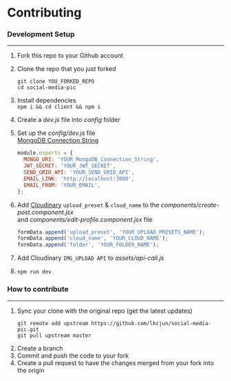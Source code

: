 # Contributing

### Development Setup

---

1. Fork this repo to your Github account
2. Clone the repo that you just forked<br>
   ```
   git clone YOU_FORKED_REPO
   cd social-media-pic
   ```
3. Install dependencies<br>
   `npm i && cd client && npm i`
4. Create a _dev.js_ file into _config_ folder
5. Set up the _config/dev.js_ file<br>
   [MongoDB Connection String](https://docs.mongodb.com/guides/server/drivers/)<br>
   ```js
   module.exports = {
     MONGO_URI: 'YOUR_MongoDB_Connection_String',
     JWT_SECRET: 'YOUR_JWT_SECRET',
     SEND_GRID_API: 'YOUR_SEND_GRID_API',
     EMAIL_LINK: 'http://localhost:3000',
     EMAIL_FROM: 'YOUR_EMAIL',
   };
   ```
6. Add [Cloudinary](https://cloudinary.com/users/login) `upload_preset` & `cloud_name` to the _components/create-post.component.jsx_<br>
   and _components/edit-profile.component.jsx_ file

   ```js
   formData.append('upload_preset', 'YOUR_UPLOAD_PRESETS_NAME');
   formData.append('cloud_name', 'YOUR_CLOUD_NAME');
   formData.append('folder', 'YOUR_FOLDER_NAME');
   ```

7. Add Cloudinary `IMG_UPLOAD API` to _assets/api-call.js_
8. `npm run dev`
<p>

### How to contribute

---

1. Sync your clone with the original repo (get the latest updates)
   ```
   git remote add upstream https://github.com/lhcjun/social-media-pic.git
   git pull upstream master
   ```
2. Create a branch
3. Commit and push the code to your fork
4. Create a pull request to have the changes merged from your fork into the origin
